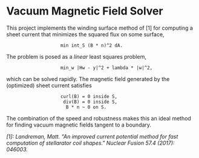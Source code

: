 # Vacuum Magnetic Field Solver

This project implements the winding surface method of [1] for computing a sheet current that minimizes the squared flux on some surface, 

                        min int_S (B * n)^2 dA.

The problem is posed as a *linear* least squares problem,

                        min_w |Hw - y|^2 + lambda * |w|^2,

which can be solved rapidly. The magnetic field generated by the (optimized) sheet current satisfies

                        curl(B) = 0 inside S,
                         div(B) = 0 inside S,
                          B * n ~ 0 on S.
The combination of the speed and robustness makes this an ideal method for finding vacuum magnetic fields tangent to a boundary.

*[1]: Landreman, Matt. "An improved current potential method for fast computation of stellarator coil shapes." Nuclear Fusion 57.4 (2017): 046003.*